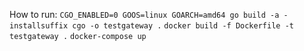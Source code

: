 How to run:
`CGO_ENABLED=0 GOOS=linux GOARCH=amd64 go build -a -installsuffix cgo -o testgateway .`
`docker build -f Dockerfile -t testgateway .`
`docker-compose up`

